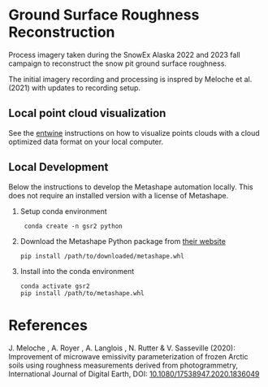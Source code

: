# Ground Surface Roughness Reconstruction

Process imagery taken during the SnowEx Alaska 2022 and 2023 fall campaign
to reconstruct the snow pit ground surface roughness. 

The initial imagery recording and processing is inspred by Meloche et al. (2021)
with updates to recording setup.

## Local point cloud visualization
See the [entwine](entwine.md) instructions on how to visualize points clouds 
with a cloud optimized data format on your local computer.

## Local Development
Below the instructions to develop the Metashape automation locally. This does
not require an installed version with a license of Metashape.

1. Setup conda environment
   ```shell
    conda create -n gsr2 python
   ```
2. Download the Metashape Python package from [their website](https://www.agisoft.com/downloads/installer/)
   ```shell
   pip install /path/to/downloaded/metashape.whl
   ```
3. Install into the conda environment
   ```shell
   conda activate gsr2
   pip install /path/to/metashape.whl
   ```
 
# References
J. Meloche , A. Royer , A. Langlois , N. Rutter & V. Sasseville (2020):
Improvement of microwave emissivity parameterization of frozen Arctic 
soils using roughness measurements derived from photogrammetry, 
International Journal of Digital Earth, 
DOI: [10.1080/17538947.2020.1836049](https://doi.org/10.1080/17538947.2020.1836049)
